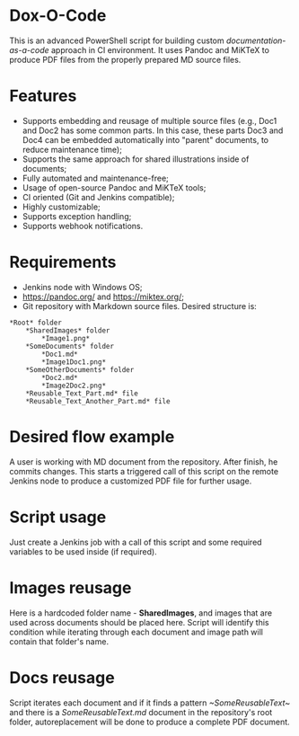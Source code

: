 # Dox-O-Code

This is an advanced PowerShell script for building custom *documentation-as-a-code* approach in CI environment. It uses Pandoc and MiKTeX to produce PDF files from the properly prepared MD source files.

# Features
- Supports embedding and reusage of multiple source files (e.g., Doc1 and Doc2 has some common parts. In this case, these parts Doc3 and Doc4 can be embedded automatically into "parent" documents, to reduce maintenance time);
- Supports the same approach for shared illustrations inside of documents;
- Fully automated and maintenance-free;
- Usage of open-source Pandoc and MiKTeX tools;
- CI oriented (Git and Jenkins compatible);
- Highly customizable;
- Supports exception handling;
- Supports webhook notifications.

# Requirements
- Jenkins node with Windows OS;
- https://pandoc.org/ and https://miktex.org/;
- Git repository with Markdown source files. Desired structure is:

```
*Root* folder
    *SharedImages* folder
        *Image1.png*
    *SomeDocuments* folder
        *Doc1.md*
        *Image1Doc1.png*
    *SomeOtherDocuments* folder
        *Doc2.md*
        *Image2Doc2.png*
    *Reusable_Text_Part.md* file
    *Reusable_Text_Another_Part.md* file
```

# Desired flow example
A user is working with MD document from the repository. After finish, he commits changes. This starts a triggered call of this script on the remote Jenkins node to produce a customized PDF file for further usage.

# Script usage
Just create a Jenkins job with a call of this script and some required variables to be used inside (if required).

# Images reusage
Here is a hardcoded folder name - **SharedImages**, and images that are used across documents should be placed here. Script will identify this condition while iterating through each document and image path will contain that folder's name.

# Docs reusage
Script iterates each document and if it finds a pattern *~SomeReusableText~* and there is a *SomeReusableText.md* document in the repository's root folder, autoreplacement will be done to produce a complete PDF document.